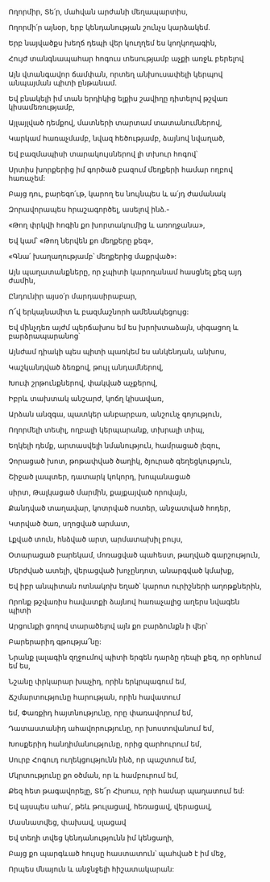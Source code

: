 Ողորմիր, Տե՛ր, մահվան արժանի մեղապարտիս,


Ողորմի՛ր այնօր, երբ կենդանության շունչս կարձակեմ.


Երբ նայվածքս խեղճ դեպի վեր կուղղեմ ես կողկողագին,


Հույժ տանգնապահար հոգուս տեսությամբ աչքի առջև բերելով


Այն վտանգավոր ճամփան, որտեղ անխուսափելի կերպով անպայման պիտի ընթանամ.


Եվ բնակելի իմ տան երդիկից ելքիս շավիղը դիտելով թշվառ կիսամեռությամբ,


Այլայլված դեմքով, մատների տարտամ տատանումներով,


Կարկամ հառաչմամբ, նվազ հեծությամբ, ձայնով նվաղած,


Եվ բազմապիսի տարակույսներով լի տխուր հոգով՝


Սրտիս խորքերից իմ գործած բազում մեղքերի համար ողբով հառաչեմ:


Բայց դու, բարեգո՛ւթ, կարող ես նույնպես և ա՛յդ ժամանակ


Զորավորապես հրաշագործել, ասելով ինձ.-

«Թող փրկվի հոգին քո խորտակումից և առողջանա»,


Եվ կամ՝ «Թող ներվեն քո մեղքերը քեզ»,


«Գնա՛ խաղաղությամբ՝ մեղքերից մաքրված»:


Այն պաղատանքները, որ չպիտի կարողանամ հասցնել քեզ այդ ժամին,


Ընդունիր այսօ՛ր մարդասիրաբար,


Ո՜վ երկայնամիտ և բազմաշնորհ ամենակեցույց:


Եվ մինչդեռ այժմ պերճախոս եմ ես խրոխտաձայն, սիգացող և բարձրապարանոց՝


Այնժամ դիակի պես պիտի պառկեմ ես անկենդան, անխոս,


Կաշկանդված ձեռքով, թույլ անդամներով,


Խուփ շրթունքներով, փակված աչքերով,


Իբրև տախտակ անշարժ, կոճղ կիսավառ,


Արձան անզգա, պատկեր անբարբառ, անշունչ գոյություն,


Ողորմելի տեսիլ, ողբալի կերպարանք, տխրալի տիպ,


Եղկելի դեմք, արտասվելի նմանություն, համրացած լեզու,


Չորացած խոտ, թոթափված ծաղիկ, ծյուրած գեղեցկություն,


Շիջած լապտեր, դատարկ կոկորդ, խոպանացած


սիրտ, Թալկացած մարմին, քայքայված որովայն,


Քանդված տաղավար, կոտրված ոստեր, անջատված հոդեր,


Կտրված ծառ, սղոցված արմատ,


Լքված տուն, հնձված արտ, արմատախիլ բույս,


Օտարացած բարեկամ, մոռացված պահեստ, թաղված գարշություն,


Մերժված ատելի, վերացված խոչընդոտ, անարգված կմախք,


Եվ իբր անպիտան ոտնակոխ եղած՝ կարոտ ուրիշների աղոթքներին,


Որոնք թշվառիս հավատքի ձայնով հառաչալից աղերս նվագեն պիտի


Արցունքի ցողով տարածելով այն քո բարձունքն ի վեր՝


Բարերարիդ գթությա՜նը:


Նրանք լալագին զղջումով պիտի երգեն դարձը դեպի քեզ, որ օրհնում եմ ես,


Նշանը փրկարար խաչիդ, որին երկրպագում եմ,


Ճշմարտությունը հարության, որին հավատում


եմ, Փառքիդ հայտնությունը, որը փառավորում եմ,


Դատաստանիդ ահավորությունը, որ խոստովանում եմ,


Խոսքերիդ հանդիմանությունը, որից զարհուրում եմ,


Սուրբ Հոգուդ ուղեկցությունն ինձ, որ պաշտում եմ,


Մկրտությունը քո օծման, որ և համբուրում եմ,


Քեզ հետ թագավորելը, Տե՜ր Հիսուս, որի համար պաղատում եմ:


Եվ այսպես ահա՛, թեև թուլացավ, հեռացավ, վերացավ,


Մասնատվեց, փախավ, սլացավ


Եվ տեղի տվեց կենդանությունն իմ կենցաղի,


Բայց քո պարգևած հույսը հաստատուն՝ պահված է իմ մեջ,


Որպես մնայուն և անջնջելի հիշատակարան: